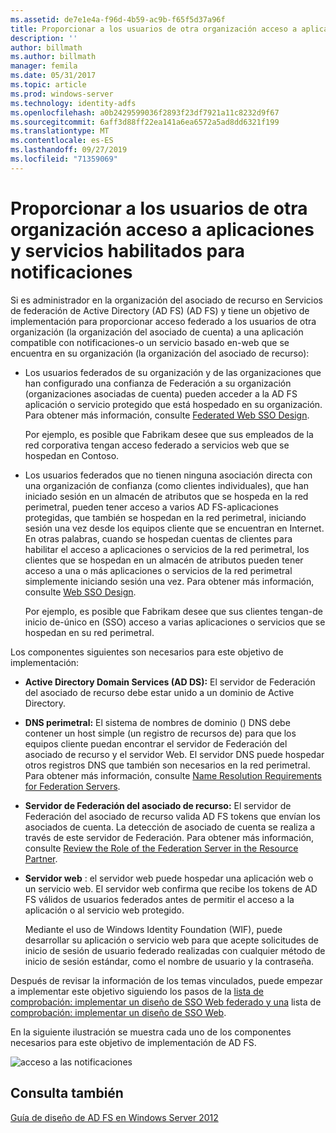 ```yaml
---
ms.assetid: de7e1e4a-f96d-4b59-ac9b-f65f5d37a96f
title: Proporcionar a los usuarios de otra organización acceso a aplicaciones y servicios habilitados para notificaciones
description: ''
author: billmath
ms.author: billmath
manager: femila
ms.date: 05/31/2017
ms.topic: article
ms.prod: windows-server
ms.technology: identity-adfs
ms.openlocfilehash: a0b2429599036f2893f23df7921a11c8232d9f67
ms.sourcegitcommit: 6aff3d88ff22ea141a6ea6572a5ad8dd6321f199
ms.translationtype: MT
ms.contentlocale: es-ES
ms.lasthandoff: 09/27/2019
ms.locfileid: "71359069"
---
```

# <a name="provide-users-in-another-organization-access-to-your-claims-aware-applications-and-services"></a>Proporcionar a los usuarios de otra organización acceso a aplicaciones y servicios habilitados para notificaciones


Si es administrador en la organización del asociado de recurso en Servicios de federación de Active Directory (AD FS) \(AD FS\) y tiene un objetivo de implementación para proporcionar acceso federado a los usuarios de otra organización \(la organización del asociado de cuenta\) a una aplicación compatible con notificaciones\-o un servicio basado en\-web que se encuentra en su organización \(la organización del asociado de recurso\):  
  
-   Los usuarios federados de su organización y de las organizaciones que han configurado una confianza de Federación a su organización \(organizaciones asociadas de cuenta\) pueden acceder a la AD FS aplicación o servicio protegido que está hospedado en su organización. Para obtener más información, consulte [Federated Web SSO Design](Federated-Web-SSO-Design.md).  
  
    Por ejemplo, es posible que Fabrikam desee que sus empleados de la red corporativa tengan acceso federado a servicios web que se hospedan en Contoso.  
  
-   Los usuarios federados que no tienen ninguna asociación directa con una organización de confianza \(como clientes individuales\), que han iniciado sesión en un almacén de atributos que se hospeda en la red perimetral, pueden tener acceso a varios AD FS\-aplicaciones protegidas, que también se hospedan en la red perimetral, iniciando sesión una vez desde los equipos cliente que se encuentran en Internet. En otras palabras, cuando se hospedan cuentas de clientes para habilitar el acceso a aplicaciones o servicios de la red perimetral, los clientes que se hospedan en un almacén de atributos pueden tener acceso a una o más aplicaciones o servicios de la red perimetral simplemente iniciando sesión una vez. Para obtener más información, consulte [Web SSO Design](Web-SSO-Design.md).  
  
    Por ejemplo, es posible que Fabrikam desee que sus clientes tengan\-de inicio de\-único en \(SSO\) acceso a varias aplicaciones o servicios que se hospedan en su red perimetral.  
  
Los componentes siguientes son necesarios para este objetivo de implementación:  
  
-   **Active Directory Domain Services \(AD DS\):** El servidor de Federación del asociado de recurso debe estar unido a un dominio de Active Directory.  
  
-   **DNS perimetral:** El sistema de nombres de dominio \(\) DNS debe contener un host simple \(un registro de recursos de\) para que los equipos cliente puedan encontrar el servidor de Federación del asociado de recurso y el servidor Web. El servidor DNS puede hospedar otros registros DNS que también son necesarios en la red perimetral. Para obtener más información, consulte [Name Resolution Requirements for Federation Servers](Name-Resolution-Requirements-for-Federation-Servers.md).  
  
-   **Servidor de Federación del asociado de recurso:** El servidor de Federación del asociado de recurso valida AD FS tokens que envían los asociados de cuenta. La detección de asociado de cuenta se realiza a través de este servidor de Federación. Para obtener más información, consulte [Review the Role of the Federation Server in the Resource Partner](Review-the-Role-of-the-Federation-Server-in-the-Resource-Partner.md).  
  
-   **Servidor web** : el servidor web puede hospedar una aplicación web o un servicio web. El servidor web confirma que recibe los tokens de AD FS válidos de usuarios federados antes de permitir el acceso a la aplicación o al servicio web protegido.  
  
    Mediante el uso de Windows Identity Foundation \(WIF\), puede desarrollar su aplicación o servicio web para que acepte solicitudes de inicio de sesión de usuario federado realizadas con cualquier método de inicio de sesión estándar, como el nombre de usuario y la contraseña.  
  
Después de revisar la información de los temas vinculados, puede empezar a implementar este objetivo siguiendo los pasos de la [lista de comprobación: implementar un diseño de SSO Web federado y una](../../ad-fs/deployment/Checklist--Implementing-a-Federated-Web-SSO-Design.md) lista de [comprobación: implementar un diseño de SSO Web](../../ad-fs/deployment/Checklist--Implementing-a-Web-SSO-Design.md).  
  
En la siguiente ilustración se muestra cada uno de los componentes necesarios para este objetivo de implementación de AD FS.  
  
![acceso a las notificaciones](media/75358b16-2a6f-4e16-9cc4-b0e614480305.gif)  
  
## <a name="see-also"></a>Consulta también
[Guía de diseño de AD FS en Windows Server 2012](AD-FS-Design-Guide-in-Windows-Server-2012.md)
